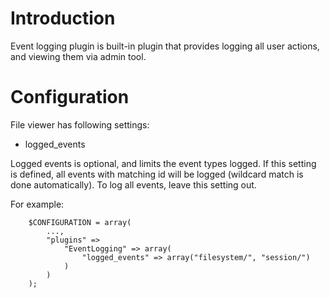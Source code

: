 # Introduction #

Event logging plugin is built-in plugin that provides logging all user actions, and viewing them via admin tool.

# Configuration #

File viewer has following settings:
  * logged\_events

Logged events is optional, and limits the event types logged. If this setting is defined, all events with matching id will be logged (wildcard match is done automatically). To log all events, leave this setting out.

For example:

```
	$CONFIGURATION = array(
		...,
		"plugins" =>
			"EventLogging" => array(
				"logged_events" => array("filesystem/", "session/")
			)
		)
	);
```